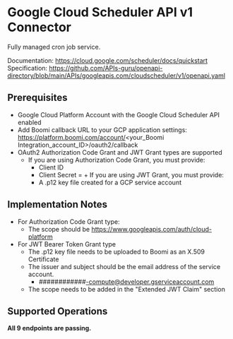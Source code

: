 # Google Cloud Scheduler API v1 Connector
Fully managed cron job service.

Documentation: https://cloud.google.com/scheduler/docs/quickstart
Specification: https://github.com/APIs-guru/openapi-directory/blob/main/APIs/googleapis.com/cloudscheduler/v1/openapi.yaml

## Prerequisites
+ Google Cloud Platform Account with the Google Cloud Scheduler API enabled
+ Add Boomi callback URL to your GCP application settings: https://platform.boomi.com/account/<your_Boomi Integration_account_ID>/oauth2/callback
+ OAuth2 Authorization Code Grant and JWT Grant types are supported
    + If you are using Authorization Code Grant, you must provide:
        + Client ID
        + Client Secret
          =  + If you are using JWT Grant, you must provide:
        + A .p12 key file created for a GCP service account

## Implementation Notes
+ For Authorization Code Grant type:
    + The scope should be https://www.googleapis.com/auth/cloud-platform
+ For JWT Bearer Token Grant type
    + The .p12 key file needs to be uploaded to Boomi as an X.509 Certificate
    + The issuer and subject should be the email address of the service account.
        + \############-compute@developer.gserviceaccount.com
    + The scope needs to be added in the "Extended JWT Claim" section

## Supported Operations
**All 9 endpoints are passing.**

